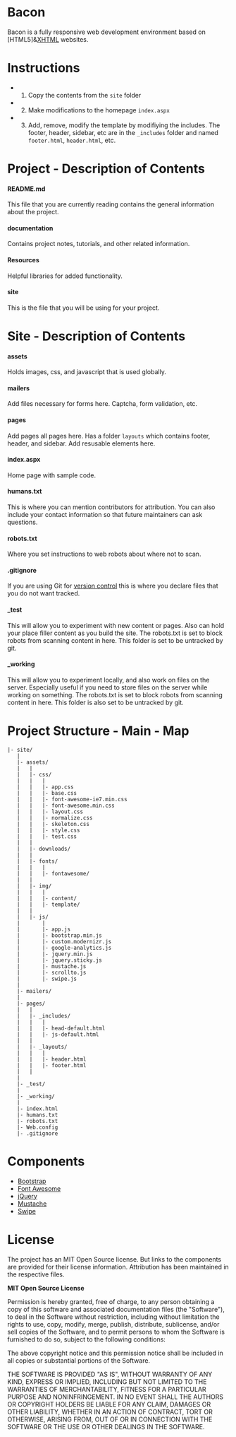 Bacon
============

Bacon is a fully responsive web development environment based on [HTML5]&[XHTML](http://en.wikipedia.org/wiki/XHTML) websites.


Instructions
============
- 1. Copy the contents from the `site` folder
- 2. Make modifications to the homepage `index.aspx` 
- 3. Add, remove, modify the template by modifiying the includes. The footer, header, sidebar, etc are in the `_includes` folder and named `footer.html`, `header.html`, etc.


Project - Description of Contents
============

#### README.md
This file that you are currently reading contains the general information about the project. 

#### documentation
Contains project notes, tutorials, and other related information.

#### Resources
Helpful libraries for added functionality. 

#### site
This is the file that you will be using for your project.

Site - Description of Contents
============

#### assets 
Holds images, css, and javascript that is used globally. 


#### mailers
Add files necessary for forms here. Captcha, form validation, etc. 

#### pages
Add pages all pages here. 
Has a folder `layouts` which contains footer, header, and sidebar. Add resusable elements here.  

#### index.aspx
Home page with sample code.

#### humans.txt
This is where you can mention contributors for attribution. You can also include your contact information so that future maintainers can ask questions. 

#### robots.txt
Where you set instructions to web robots about where not to scan. 

#### .gitignore
If you are using Git for [version control](http://git-scm.com/book/en/Getting-Started-About-Version-Control) this is where you declare files that you do not want tracked. 

#### _test
This will allow you to experiment with new content or pages. Also can hold your place filler content as you build the site. The robots.txt is set to block robots from scanning content in here. This folder is set to be untracked by git. 

#### _working
This will allow you to experiment locally, and also work on files on the server. Especially useful if you need to store files on the server while working on something. The robots.txt is set to block robots from scanning content in here. This folder is also set to be untracked by git. 


Project Structure - Main - Map
============
```
|- site/
   |
   |- assets/
   |   |
   |   |- css/
   |   |   |
   |   |   |- app.css
   |   |   |- base.css 
   |   |   |- font-awesome-ie7.min.css 
   |   |   |- font-awesome.min.css 
   |   |   |- layout.css 
   |   |   |- normalize.css
   |   |   |- skeleton.css   
   |   |   |- style.css
   |   |   |- test.css
   |   |
   |   |- downloads/   
   |   |
   |   |- fonts/
   |   |   |
   |   |   |- fontawesome/
   |   |
   |   |- img/
   |   |   |
   |   |   |- content/
   |   |   |- template/
   |   |   
   |   |- js/
   |       |
   |       |- app.js
   |       |- bootstrap.min.js   
   |       |- custom.modernizr.js
   |       |- google-analytics.js
   |       |- jquery.min.js
   |       |- jquery.sticky.js   
   |       |- mustache.js
   |       |- scrollto.js  
   |       |- swipe.js      
   |
   |- mailers/
   | 
   |- pages/
   |   |
   |   |- _includes/
   |   |   |
   |   |   |- head-default.html
   |   |   |- js-default.html
   |   |   
   |   |- _layouts/
   |   |   |
   |   |   |- header.html
   |   |   |- footer.html
   |   | 
   |
   |- _test/
   |
   |- _working/
   |
   |- index.html
   |- humans.txt
   |- robots.txt
   |- Web.config
   |- .gitignore
```


Components
============

- [Bootstrap](http://getbootstrap.com/)
- [Font Awesome](https://github.com/FortAwesome/Font-Awesome/)
- [jQuery](https://github.com/jquery/jquery)
- [Mustache](https://github.com/janl/mustache.js/)
- [Swipe](https://github.com/bradbirdsall/Swipe)


License
============
The project has an MIT Open Source license. But links to the components are provided for their license information. Attribution has been maintained in the respective files. 

**MIT Open Source License**

Permission is hereby granted, free of charge, to any person obtaining a copy of this software and associated
documentation files (the "Software"), to deal in the Software without restriction, including without limitation the
rights to use, copy, modify, merge, publish, distribute, sublicense, and/or sell copies of the Software, and to permit
persons to whom the Software is furnished to do so, subject to the following conditions:

The above copyright notice and this permission notice shall be included in all copies or substantial portions of the
Software.

THE SOFTWARE IS PROVIDED "AS IS", WITHOUT WARRANTY OF ANY KIND, EXPRESS OR IMPLIED, INCLUDING BUT NOT LIMITED TO THE
WARRANTIES OF MERCHANTABILITY, FITNESS FOR A PARTICULAR PURPOSE AND NONINFRINGEMENT. IN NO EVENT SHALL THE AUTHORS OR
COPYRIGHT HOLDERS BE LIABLE FOR ANY CLAIM, DAMAGES OR OTHER LIABILITY, WHETHER IN AN ACTION OF CONTRACT, TORT OR
OTHERWISE, ARISING FROM, OUT OF OR IN CONNECTION WITH THE SOFTWARE OR THE USE OR OTHER DEALINGS IN THE SOFTWARE.